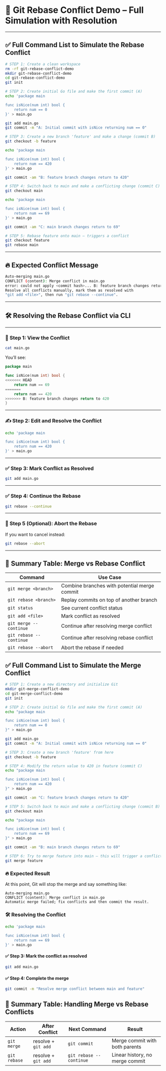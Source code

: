 
# 🔄 Git Rebase Conflict Demo – Full Simulation with Resolution

---

## ✅ Full Command List to Simulate the Rebase Conflict

```bash
# STEP 1: Create a clean workspace
rm -rf git-rebase-conflict-demo
mkdir git-rebase-conflict-demo
cd git-rebase-conflict-demo
git init

# STEP 2: Create initial Go file and make the first commit (A)
echo 'package main

func isNice(num int) bool {
    return num == 0
}' > main.go

git add main.go
git commit -m "A: Initial commit with isNice returning num == 0"

# STEP 3: Create a new branch 'feature' and make a change (commit B)
git checkout -b feature

echo 'package main

func isNice(num int) bool {
    return num == 420
}' > main.go

git commit -am "B: feature branch changes return to 420"

# STEP 4: Switch back to main and make a conflicting change (commit C)
git checkout main

echo 'package main

func isNice(num int) bool {
    return num == 69
}' > main.go

git commit -am "C: main branch changes return to 69"

# STEP 5: Rebase feature onto main — triggers a conflict
git checkout feature
git rebase main
```

---

## 🔥 Expected Conflict Message

```bash
Auto-merging main.go
CONFLICT (content): Merge conflict in main.go
error: could not apply <commit hash>... B: feature branch changes return to 420
Resolve all conflicts manually, mark them as resolved with
"git add <file>", then run "git rebase --continue".
```

---

## 🛠 Resolving the Rebase Conflict via CLI

---

### 🥇 Step 1: View the Conflict

```bash
cat main.go
```

You’ll see:

```go
package main

func isNice(num int) bool {
<<<<<<< HEAD
    return num == 69
=======
    return num == 420
>>>>>>> B: feature branch changes return to 420
}
```

---

### ✍️ Step 2: Edit and Resolve the Conflict


```bash
echo 'package main

func isNice(num int) bool {
    return num == 420
}' > main.go
```

---

### ✅ Step 3: Mark Conflict as Resolved

```bash
git add main.go
```

---

### ✅ Step 4: Continue the Rebase

```bash
git rebase --continue
```

---

### 🧼 Step 5 (Optional): Abort the Rebase

If you want to cancel instead:

```bash
git rebase --abort
```

---

## 📌 Summary Table: Merge vs Rebase Conflict

| Command                 | Use Case                                     |
| ----------------------- | -------------------------------------------- |
| `git merge <branch>`    | Combine branches with potential merge commit |
| `git rebase <branch>`   | Replay commits on top of another branch      |
| `git status`            | See current conflict status                  |
| `git add <file>`        | Mark conflict as resolved                    |
| `git merge --continue`  | Continue after resolving merge conflict      |
| `git rebase --continue` | Continue after resolving rebase conflict     |
| `git rebase --abort`    | Abort the rebase if needed                   |



## ✅ Full Command List to Simulate the Merge Conflict

```bash
# STEP 1: Create a new directory and initialize Git
mkdir git-merge-conflict-demo
cd git-merge-conflict-demo
git init

# STEP 2: Create initial Go file and make the first commit (A)
echo "package main

func isNice(num int) bool {
    return num == 0
}" > main.go

git add main.go
git commit -m "A: Initial commit with isNice returning num == 0"

# STEP 3: Create a new branch 'feature' from here
git checkout -b feature

# STEP 4: Modify the return value to 420 in feature (commit C)
echo "package main

func isNice(num int) bool {
    return num == 420
}" > main.go

git commit -am "C: feature branch changes return to 420"

# STEP 5: Switch back to main and make a conflicting change (commit B)
git checkout main

echo "package main

func isNice(num int) bool {
    return num == 69
}" > main.go

git commit -am "B: main branch changes return to 69"

# STEP 6: Try to merge feature into main — this will trigger a conflict
git merge feature
```



### 🔥 Expected Result

At this point, Git will stop the merge and say something like:

```
Auto-merging main.go
CONFLICT (content): Merge conflict in main.go
Automatic merge failed; fix conflicts and then commit the result.
```

### 🛠 Resolving the Conflict 


```bash
echo 'package main

func isNice(num int) bool {
    return num == 69
}' > main.go
```
#### ✅ Step 3: Mark the conflict as resolved

```bash
git add main.go
```

#### ✅ Step 4: Complete the merge

```bash
git commit -m "Resolve merge conflict between main and feature"
```


## 📝 Summary Table: Handling Merge vs Rebase Conflicts

| Action      | After Conflict      | Next Command             | Result                              |
|-------------|---------------------|---------------------------|--------------------------------------|
| `git merge` | resolve + `git add` | `git commit`              | Merge commit with both parents       |
| `git rebase`| resolve + `git add` | `git rebase --continue`   | Linear history, no merge commit      |




